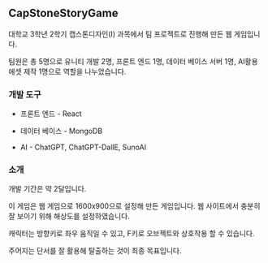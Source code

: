 ## CapStoneStoryGame

대학교 3학년 2학기 캡스톤디자인(I) 과목에서 팀 프로젝트로 진행해 만든 웹 게임입니다.

팀원은 총 5명으로 유니티 개발 2명, 프론트 엔드 1명, 데이터 베이스 서버 1명, AI활용 에셋 제작 1명으로 역할을 나누었습니다.

### 개발 도구

+ 프론트 엔드 - React

+ 데이터 베이스 - MongoDB

+ AI - ChatGPT, ChatGPT-DallE, SunoAI

### 소개

개발 기간은 약 2달입니다.

이 게임은 웹 게임으로 1600x900으로 설정해 만든 게임입니다. 웹 사이트에서 충분히 잘 보이기 위해 해상도를 설정하였습니다.

캐릭터는 방향키로 좌우 움직일 수 있고, F키로 오브젝트와 상호작용 할 수 있습니다.

주어지는 단서를 잘 활용해 탈출하는 것이 최종 목표입니다.
